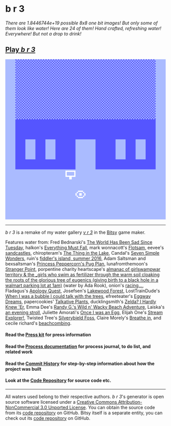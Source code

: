 # b r 3

_There are 1.8446744e+19 possible 8x8 one bit images! But only some of them look like water! Here are 24 of them! Hand crafted, refreshing water! Everywhere! But not a drop to drink!_

## [Play _b r 3_](https://pippinbarr.github.io/b-r-3)

![](../press/images/gallery.gif)

---

_b r 3_ is a remake of my water gallery [_v r 3_](https://www.pippinbarr.com/2017/03/29/v-r-3/) in the [Bitsy](http://ledoux.io/bitsy/editor.html) game maker.

Features water from: Fred Bednarski's [The World Has Been Sad Since Tuesday](https://vonbednar.itch.io/the-world-was-sad-since-tuesday), halkon's [Everything Must Fall](https://halkon.itch.io/everything-must-fall), mark wonnacott's [Flotsam](https://candle.itch.io/flotsam), eevee's [sandcastles](https://eevee.itch.io/sandcastles), chiropteram's [The Thing in the Lake](https://chiropteram.itch.io/the-thing-in-the-lake), Candal's [Seven Simple Wonders](https://candal.itch.io/sevensimplewonders), ruin's [fiddler's island, summer 2016](https://ruin.itch.io/fiddlers-island-summer-2016), Adam Saltsman and bexsaltsman's [Princess Peppercorn's Pug Plan](https://adamatomic.itch.io/peppercorn), lunafromthemoon's [Stranger Point](https://lunafromthemoon.itch.io/stranger-point), porpentine charity heartscape's [almanac of girlswampwar territory & the _girls who swim as fertilizer through the warm soil cloaking the roots of the glorious tree of eugenics (giving birth to a black hole in a walmart parking lot at 1am)](https://porpentine.itch.io/almanac) (water by Ada Rook), onion's [racing...](https://le-onionboi.itch.io/racing), Fladagus's [Apology Quest](https://fladagus.itch.io/apology-quest), Josefsen's [Lakewood Forest](https://josefsen.itch.io/lakewood-forest), LostTrainDude's [When I was a bubble I could talk with the trees](https://losttraindude.itch.io/when-i-was-a-bubble-i-could), efreeteater's [Eggway Dreams](https://efreeteater.itch.io/eggway-dreams), papercookies' [Talkative Plants](https://papercookies.itch.io/talkative-plants), ducklingsmith's [Zelda? I Hardly Knew 'Er](https://ducklingsmith.itch.io/zelda-i-hardly-knew-er), Emma Dee's [Randy G.'s Wild n' Wacky Beach Adventure](https://emmadaues.itch.io/randyg), Laiska's [an evening stroll](https://laiska.itch.io/an-evening-stroll), Juliette Amorati's [Once I was an Egg](https://julietteamorati.itch.io/once-i-was-an-egg), Elijah One's [Stream Explorer!](https://elijahone.itch.io/stream-explorer), Twisted Tree's [Silverybield Foss](https://twistedtree.itch.io/silverybield-foss), Claire Morely's [Breathe in](https://shimmerwitch.itch.io/breathe-in), and cecile richard's [beachcombing](https://haraiva.itch.io/beachcombing).

#### Read the [Press kit](https://pippinbarr.github.io/b-r-3/press) for press information
#### Read the [Process documentation](https://github.com/pippinbarr/b-r-3/blob/master/process/README.md) for process journal, to do list, and related work
#### Read the [Commit History](https://github.com/pippinbarr/b-r-3/commits/master) for step-by-step information about how the project was built
#### Look at the [Code Repository](https://github.com/b-r-3/chesses2) for source code etc.

---

All waters used belong to their respective authors. _b r 3_'s generator is open source software licensed under a [Creative Commons Attribution-NonCommercial 3.0 Unported License](http://creativecommons.org/licenses/by-nc/3.0/). You can obtain the source code from its [code repository](https://github.com/pippinbarr/b-r-3) on GitHub. Bitsy itself is a separate entity, you can check out its [code repository](https://github.com/le-doux/bitsy) on GitHub.
